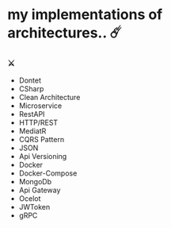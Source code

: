 # my implementations of architectures..  ☄️

### ⚔️
- Dontet
- CSharp
- Clean Architecture
- Microservice
- RestAPI
- HTTP/REST
- MediatR 
- CQRS Pattern
- JSON
- Api Versioning
- Docker
- Docker-Compose
- MongoDb
- Api Gateway
- Ocelot
- JWToken
- gRPC

